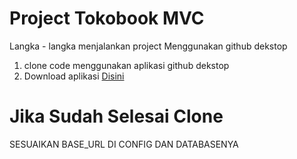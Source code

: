 # Project Tokobook MVC
Langka - langka menjalankan project Menggunakan github dekstop
1. clone code menggunakan aplikasi github dekstop
2. Download aplikasi [Disini](https://desktop.github.com/)


# Jika Sudah Selesai Clone
SESUAIKAN BASE_URL DI CONFIG DAN DATABASENYA
